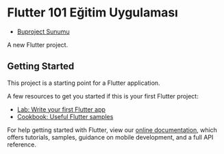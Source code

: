 # Flutter 101 Eğitim Uygulaması

- [Buproject Sunumu](https://docs.google.com/presentation/d/1lN9ruVKihRsEUFi5ziwiVc88PTrSrTz8V36dWOZMYJE/edit?usp=sharing)

A new Flutter project.

## Getting Started

This project is a starting point for a Flutter application.

A few resources to get you started if this is your first Flutter project:

- [Lab: Write your first Flutter app](https://flutter.dev/docs/get-started/codelab)
- [Cookbook: Useful Flutter samples](https://flutter.dev/docs/cookbook)

For help getting started with Flutter, view our
[online documentation](https://flutter.dev/docs), which offers tutorials,
samples, guidance on mobile development, and a full API reference.
